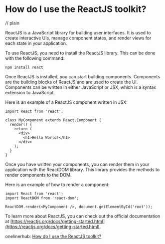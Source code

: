 # How do I use the ReactJS toolkit?
// plain

ReactJS is a JavaScript library for building user interfaces. It is used to create interactive UIs, manage component states, and render views for each state in your application.

To use ReactJS, you need to install the ReactJS library. This can be done with the following command:
```
npm install react
```

Once ReactJS is installed, you can start building components. Components are the building blocks of ReactJS and are used to create the UI. Components can be written in either JavaScript or JSX, which is a syntax extension to JavaScript.

Here is an example of a ReactJS component written in JSX:
```
import React from 'react';

class MyComponent extends React.Component {
  render() {
    return (
      <div>
        <h1>Hello World!</h1>
      </div>
    );
  }
}
```

Once you have written your components, you can render them in your application with the ReactDOM library. This library provides the methods to render components to the DOM.

Here is an example of how to render a component:
```
import React from 'react';
import ReactDOM from 'react-dom';

ReactDOM.render(<MyComponent />, document.getElementById('root'));
```

To learn more about ReactJS, you can check out the official documentation at [https://reactjs.org/docs/getting-started.html](https://reactjs.org/docs/getting-started.html).

onelinerhub: [How do I use the ReactJS toolkit?](https://onelinerhub.com/reactjs/how-do-i-use-the-reactjs-toolkit)